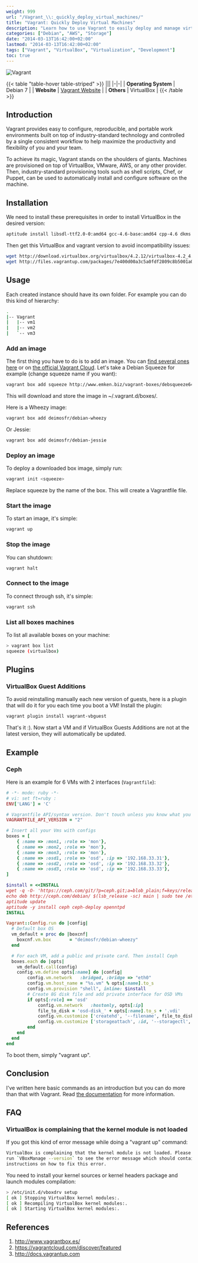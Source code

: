 ```yaml
---
weight: 999
url: "/Vagrant_\\:_quickly_deploy_virtual_machines/"
title: "Vagrant: Quickly Deploy Virtual Machines"
description: "Learn how to use Vagrant to easily deploy and manage virtual machines for development and testing environments."
categories: ["Debian", "AWS", "Storage"]
date: "2014-03-13T16:42:00+02:00"
lastmod: "2014-03-13T16:42:00+02:00"
tags: ["Vagrant", "VirtualBox", "Virtualization", "Development"]
toc: true
---
```


![Vagrant](/images/vagrant-logo.avif)

{{< table "table-hover table-striped" >}}
|||
|-|-|
| **Operating System** | Debian 7 |
| **Website** | [Vagrant Website](https://www.vagrantup.com/) |
| **Others** | VirtualBox |
{{< /table >}}

## Introduction

Vagrant provides easy to configure, reproducible, and portable work environments built on top of industry-standard technology and controlled by a single consistent workflow to help maximize the productivity and flexibility of you and your team.

To achieve its magic, Vagrant stands on the shoulders of giants. Machines are provisioned on top of VirtualBox, VMware, AWS, or any other provider. Then, industry-standard provisioning tools such as shell scripts, Chef, or Puppet, can be used to automatically install and configure software on the machine.

## Installation

We need to install these prerequisites in order to install VirtualBox in the desired version:

```bash
aptitude install libsdl-ttf2.0-0:amd64 gcc-4.6-base:amd64 cpp-4.6 dkms gcc-4.6 linux-headers-amd64 linux-kbuild-3.2
```

Then get this VirtualBox and vagrant version to avoid incompatibility issues:

```bash
wget http://download.virtualbox.org/virtualbox/4.2.12/virtualbox-4.2_4.2.12-84980~Debian~wheezy_amd64.deb
wget http://files.vagrantup.com/packages/7e400d00a3c5a0fdf2809c8b5001a035415a607b/vagrant_1.2.2_x86_64.deb
```

## Usage

Each created instance should have its own folder. For example you can do this kind of hierarchy:

```bash
.
|-- Vagrant
|   |-- vm1
|   |-- vm2
|   `-- vm3
```

### Add an image

The first thing you have to do is to add an image. You can [find several ones here](https://www.vagrantbox.es/) or on [the official Vagrant Cloud](https://vagrantcloud.com/discover/featured). Let's take a Debian Squeeze for example (change squeeze name if you want):

```bash
vagrant box add squeeze http://www.emken.biz/vagrant-boxes/debsqueeze64.box
```

This will download and store the image in ~/.vagrant.d/boxes/.

Here is a Wheezy image:

```bash
vagrant box add deimosfr/debian-wheezy
```

Or Jessie:

```bash
vagrant box add deimosfr/debian-jessie
```

### Deploy an image

To deploy a downloaded box image, simply run:

```bash
vagrant init <squeeze>
```

Replace squeeze by the name of the box. This will create a Vagrantfile file.

### Start the image

To start an image, it's simple:

```bash
vagrant up
```

### Stop the image

You can shutdown:

```bash
vagrant halt
```

### Connect to the image

To connect through ssh, it's simple:

```bash
vagrant ssh
```

### List all boxes machines

To list all available boxes on your machine:

```bash
> vagrant box list
squeeze (virtualbox)
```

## Plugins

### VirtualBox Guest Additions

To avoid reinstalling manually each new version of guests, here is a plugin that will do it for you each time you boot a VM! Install the plugin:

```bash
vagrant plugin install vagrant-vbguest
```

That's it :). Now start a VM and if VirtualBox Guests Additions are not at the latest version, they will automatically be updated.

## Example

### Ceph

Here is an example for 6 VMs with 2 interfaces (`Vagrantfile`):

```ruby
# -*- mode: ruby -*-
# vi: set ft=ruby :
ENV['LANG'] = 'C'

# Vagrantfile API/syntax version. Don't touch unless you know what you're doing!
VAGRANTFILE_API_VERSION = "2"

# Insert all your Vms with configs
boxes = [
    { :name => :mon1, :role => 'mon'},
    { :name => :mon2, :role => 'mon'},
    { :name => :mon3, :role => 'mon'},
    { :name => :osd1, :role => 'osd', :ip => '192.168.33.31'},
    { :name => :osd2, :role => 'osd', :ip => '192.168.33.32'},
    { :name => :osd3, :role => 'osd', :ip => '192.168.33.33'},
]

$install = <<INSTALL
wget -q -O- 'https://ceph.com/git/?p=ceph.git;a=blob_plain;f=keys/release.asc' | sudo apt-key add -
echo deb http://ceph.com/debian/ $(lsb_release -sc) main | sudo tee /etc/apt/sources.list.d/ceph.list
aptitude update
aptitude -y install ceph ceph-deploy openntpd
INSTALL

Vagrant::Config.run do |config|
  # Default box OS
  vm_default = proc do |boxcnf|
    boxcnf.vm.box       = "deimosfr/debian-wheezy"
  end

  # For each VM, add a public and private card. Then install Ceph
  boxes.each do |opts|
    vm_default.call(config)
    config.vm.define opts[:name] do |config|
        config.vm.network   :bridged, :bridge => "eth0"
        config.vm.host_name = "%s.vm" % opts[:name].to_s
        config.vm.provision "shell", inline: $install
        # Create 8G disk file and add private interface for OSD VMs
        if opts[:role] == 'osd'
            config.vm.network   :hostonly, opts[:ip]
            file_to_disk = 'osd-disk_' + opts[:name].to_s + '.vdi'
            config.vm.customize ['createhd', '--filename', file_to_disk, '--size', 8 * 1024]
            config.vm.customize ['storageattach', :id, '--storagectl', 'SATA', '--port', 1, '--device', 0, '--type', 'hdd', '--medium', file_to_disk]
        end
    end
  end
end
```

To boot them, simply "vagrant up".

## Conclusion

I've written here basic commands as an introduction but you can do more than that with Vagrant. Read [the documentation](https://docs.vagrantup.com) for more information.

## FAQ

### VirtualBox is complaining that the kernel module is not loaded

If you got this kind of error message while doing a "vagrant up" command:

```bash
VirtualBox is complaining that the kernel module is not loaded. Please
run `VBoxManage --version` to see the error message which should contain
instructions on how to fix this error.
```

You need to install your kernel sources or kernel headers package and launch modules compilation:

```bash
> /etc/init.d/vboxdrv setup
[ ok ] Stopping VirtualBox kernel modules:.
[ ok ] Recompiling VirtualBox kernel modules:.
[ ok ] Starting VirtualBox kernel modules:.
```

## References

1. http://www.vagrantbox.es/
2. https://vagrantcloud.com/discover/featured
3. http://docs.vagrantup.com
